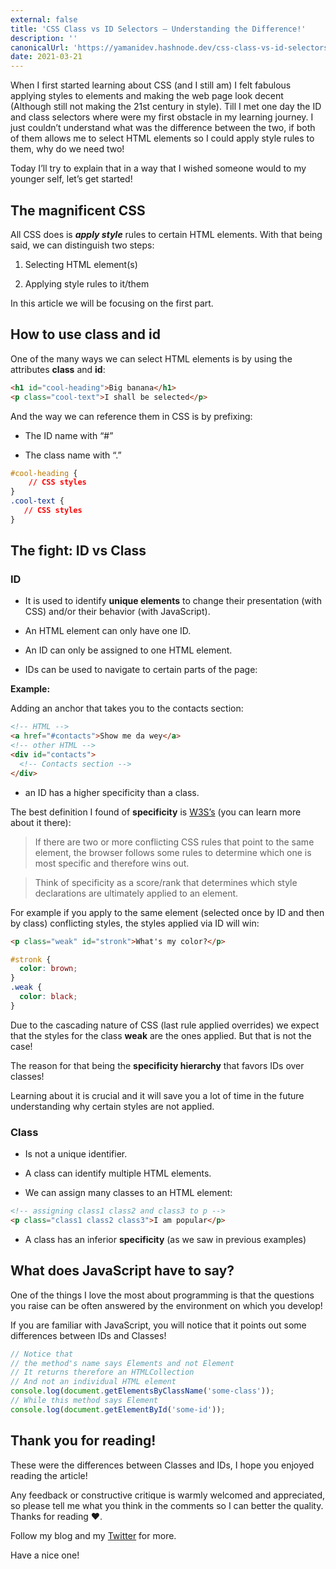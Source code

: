 ```yaml
---
external: false
title: 'CSS Class vs ID Selectors — Understanding the Difference!'
description: ''
canonicalUrl: 'https://yamanidev.hashnode.dev/css-class-vs-id-selectors-understanding-the-difference'
date: 2021-03-21
---
```


When I first started learning about CSS (and I still am) I felt fabulous applying styles to elements and making the web page look decent (Although still not making the 21st century in style). Till I met one day the ID and class selectors where were my first obstacle in my learning journey. I just couldn’t understand what was the difference between the two, if both of them allows me to select HTML elements so I could apply style rules to them, why do we need two!

Today I’ll try to explain that in a way that I wished someone would to my younger self, let’s get started!

## The magnificent CSS

All CSS does is **_apply style_** rules to certain HTML elements. With that being said, we can distinguish two steps:

1. Selecting HTML element(s)

2. Applying style rules to it/them

In this article we will be focusing on the first part.

## How to use class and id

One of the many ways we can select HTML elements is by using the attributes **class** and **id**:

```html
<h1 id="cool-heading">Big banana</h1>
<p class="cool-text">I shall be selected</p>
```

And the way we can reference them in CSS is by prefixing:

- The ID name with “#”

- The class name with “.”

```css
#cool-heading {
    // CSS styles
}
.cool-text {
   // CSS styles
}
```

## The fight: ID vs Class

### ID

- It is used to identify **unique elements** to change their presentation (with CSS) and/or their behavior (with JavaScript).

- An HTML element can only have one ID.

- An ID can only be assigned to one HTML element.

- IDs can be used to navigate to certain parts of the page:

**Example:**

Adding an anchor that takes you to the contacts section:

```html
<!-- HTML -->
<a href="#contacts">Show me da wey</a>
<!-- other HTML -->
<div id="contacts">
  <!-- Contacts section -->
</div>
```

- an ID has a higher specificity than a class.

The best definition I found of **specificity** is [W3S’s](https://www.w3schools.com/css/css_specificity.asp) (you can learn more about it there):

> If there are two or more conflicting CSS rules that point to the same element, the browser follows some rules to determine which one is most specific and therefore wins out.

> Think of specificity as a score/rank that determines which style declarations are ultimately applied to an element.

For example if you apply to the same element (selected once by ID and then by class) conflicting styles, the styles applied via ID will win:

```html
<p class="weak" id="stronk">What's my color?</p>
```

```css
#stronk {
  color: brown;
}
.weak {
  color: black;
}
```

Due to the cascading nature of CSS (last rule applied overrides) we expect that the styles for the class **weak** are the ones applied. But that is not the case!

The reason for that being the **specificity hierarchy** that favors IDs over classes!

Learning about it is crucial and it will save you a lot of time in the future understanding why certain styles are not applied.

### Class

- Is not a unique identifier.

- A class can identify multiple HTML elements.

- We can assign many classes to an HTML element:

```html
<!-- assigning class1 class2 and class3 to p -->
<p class="class1 class2 class3">I am popular</p>
```

- A class has an inferior **specificity** (as we saw in previous examples)

## What does JavaScript have to say?

One of the things I love the most about programming is that the questions you raise can be often answered by the environment on which you develop!

If you are familiar with JavaScript, you will notice that it points out some differences between IDs and Classes!

```javascript
// Notice that
// the method's name says Elements and not Element
// It returns therefore an HTMLCollection
// And not an individual HTML element
console.log(document.getElementsByClassName('some-class'));
// While this method says Element
console.log(document.getElementById('some-id'));
```

## Thank you for reading!

These were the differences between Classes and IDs, I hope you enjoyed reading the article!

Any feedback or constructive critique is warmly welcomed and appreciated, so please tell me what you think in the comments so I can better the quality. Thanks for reading ❤️.

Follow my blog and my [Twitter](https://twitter.com/yamanidev) for more.

Have a nice one!
